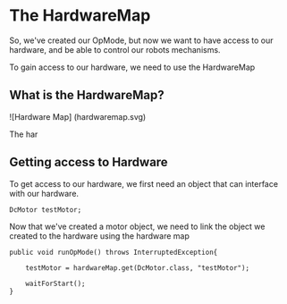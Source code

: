 # The HardwareMap

<p>So, we've created our OpMode, but now we want to have access to our hardware, and be able to control our robots mechanisms.</p>
<p>To gain access to our hardware, we need to use the HardwareMap

## What is the HardwareMap?

![Hardware Map] (hardwaremap.svg)

<p>The har</p>

## Getting access to Hardware

<p>To get access to our hardware, we first need an object that can interface with our hardware.</p>

```
DcMotor testMotor;
```

<p>Now that we've created a motor object, we need to link the object we created to the hardware using the hardware map</p>

```
public void runOpMode() throws InterruptedException{

    testMotor = hardwareMap.get(DcMotor.class, "testMotor");

    waitForStart();
}
```